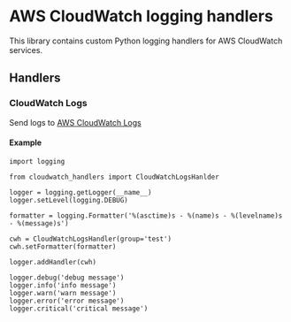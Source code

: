 # AWS CloudWatch logging handlers

This library contains custom Python logging handlers for AWS CloudWatch services.

## Handlers

### CloudWatch Logs

Send logs to [AWS CloudWatch Logs](https://console.aws.amazon.com/cloudwatch/home?region=us-east-1#logs:)

#### Example

```
import logging

from cloudwatch_handlers import CloudWatchLogsHanlder

logger = logging.getLogger(__name__)
logger.setLevel(logging.DEBUG)

formatter = logging.Formatter('%(asctime)s - %(name)s - %(levelname)s - %(message)s')

cwh = CloudWatchLogsHandler(group='test')
cwh.setFormatter(formatter)

logger.addHandler(cwh)

logger.debug('debug message')
logger.info('info message')
logger.warn('warn message')
logger.error('error message')
logger.critical('critical message')
```
